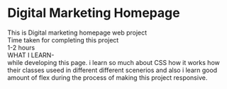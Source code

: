 # Digital Marketing Homepage

This is Digital marketing homepage web project </br>
Time taken for completing this project</br>
1-2 hours</br>
WHAT I LEARN- </br>
while developing this page. i learn so much about CSS how it works how their classes useed in different different scenerios and also i learn good amount of flex during the process of making this project responsive.
